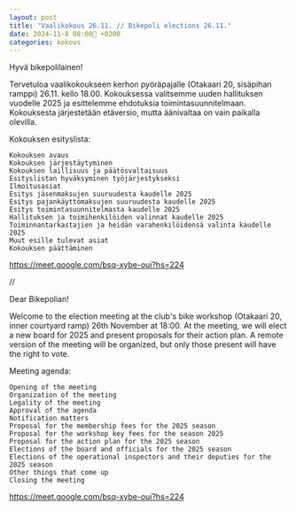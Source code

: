 ```yaml
---
layout: post
title: "Vaalikokous 26.11. // Bikepoli elections 26.11."
date: 2024-11-8 08:00💯 +0200
categories: kokous
---
```


Hyvä bikepolilainen! 

Tervetuloa vaalikokoukseen kerhon pyöräpajalle (Otakaari 20, sisäpihan ramppi) 26.11. kello 18.00. Kokouksessa valitsemme uuden hallituksen vuodelle 2025 ja esittelemme ehdotuksia toimintasuunnitelmaan. Kokouksesta järjestetään etäversio, mutta äänivaltaa on vain paikalla olevilla. 

Kokouksen esityslista:

    Kokouksen avaus
    Kokouksen järjestäytyminen
    Kokouksen laillisuus ja päätösvaltaisuus
    Esityslistan hyväksyminen työjärjestykseksi
    Ilmoitusasiat
    Esitys jäsenmaksujen suuruudesta kaudelle 2025
    Esitys pajankäyttömaksujen suuruudesta kaudelle 2025
    Esitys toimintasuunnitelmasta kaudelle 2025
    Hallituksen ja toimihenkilöiden valinnat kaudelle 2025
    Toiminnantarkastajien ja heidän varahenkilöidensä valinta kaudelle 2025
    Muut esille tulevat asiat
    Kokouksen päättäminen


https://meet.google.com/bsq-xybe-oui?hs=224

//

Dear Bikepolian!

Welcome to the election meeting at the club's bike workshop (Otakaari 20, inner courtyard ramp) 26th November at 18:00. At the meeting, we will elect a new board for 2025 and present proposals for their action plan. A remote version of the meeting will be organized, but only those present will have the right to vote.

Meeting agenda:

    Opening of the meeting
    Organization of the meeting
    Legality of the meeting
    Approval of the agenda
    Notification matters
    Proposal for the membership fees for the 2025 season
    Proposal for the workshop key fees for the season 2025
    Proposal for the action plan for the 2025 season
    Elections of the board and officials for the 2025 season
    Elections of the operational inspectors and their deputies for the 2025 season
    Other things that come up
    Closing the meeting



https://meet.google.com/bsq-xybe-oui?hs=224

